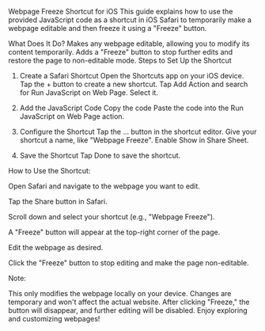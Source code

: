 Webpage Freeze Shortcut for iOS
This guide explains how to use the provided JavaScript code as a shortcut in iOS Safari to temporarily make a webpage editable and then freeze it using a "Freeze" button.

What Does It Do?
Makes any webpage editable, allowing you to modify its content temporarily.
Adds a "Freeze" button to stop further edits and restore the page to non-editable mode.
Steps to Set Up the Shortcut

1. Create a Safari Shortcut
Open the Shortcuts app on your iOS device.
Tap the + button to create a new shortcut.
Tap Add Action and search for Run JavaScript on Web Page. Select it.

3. Add the JavaScript Code
Copy the code
Paste the code into the Run JavaScript on Web Page action.

3. Configure the Shortcut
Tap the ... button in the shortcut editor.
Give your shortcut a name, like "Webpage Freeze".
Enable Show in Share Sheet.

5. Save the Shortcut
Tap Done to save the shortcut.

How to Use the Shortcut:

Open Safari and navigate to the webpage you want to edit.

Tap the Share button in Safari.

Scroll down and select your shortcut (e.g., "Webpage Freeze").

A "Freeze" button will appear at the top-right corner of the page.

Edit the webpage as desired.

Click the "Freeze" button to stop editing and make the page non-editable.


Note:

This only modifies the webpage locally on your device. Changes are temporary and won't affect the actual website.
After clicking "Freeze," the button will disappear, and further editing will be disabled.
Enjoy exploring and customizing webpages!

